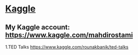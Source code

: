 # [Kaggle](https://www.kaggle.com/)

## My Kaggle account: <a href="https://www.kaggle.com/mahdirostami">https://www.kaggle.com/mahdirostami</a>

1.TED Talks <a hfref="https://www.kaggle.com/rounakbanik/ted-talks">https://www.kaggle.com/rounakbanik/ted-talks</a>





